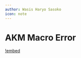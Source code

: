 ```yaml
---
author: Wasis Haryo Sasoko
icon: note
---
```


# AKM Macro Error

[!embed](/pdf/macro-error.pdf)
